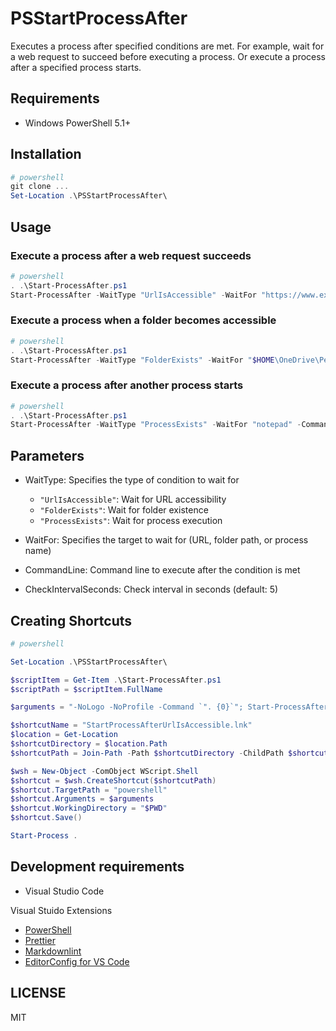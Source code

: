 # PSStartProcessAfter

Executes a process after specified conditions are met.
For example, wait for a web request to succeed before executing a process.
Or execute a process after a specified process starts.

## Requirements

- Windows PowerShell 5.1+

## Installation

```powershell
# powershell
git clone ...
Set-Location .\PSStartProcessAfter\
```

## Usage

### Execute a process after a web request succeeds

```powershell
# powershell
. .\Start-ProcessAfter.ps1
Start-ProcessAfter -WaitType "UrlIsAccessible" -WaitFor "https://www.example.com" -CommandLine "notepad.exe"
```

### Execute a process when a folder becomes accessible

```powershell
# powershell
. .\Start-ProcessAfter.ps1
Start-ProcessAfter -WaitType "FolderExists" -WaitFor "$HOME\OneDrive\Personal Vault" -CommandLine "notepad.exe"
```

### Execute a process after another process starts

```powershell
# powershell
. .\Start-ProcessAfter.ps1
Start-ProcessAfter -WaitType "ProcessExists" -WaitFor "notepad" -CommandLine "calc.exe"
```

## Parameters

- WaitType: Specifies the type of condition to wait for
  - `"UrlIsAccessible"`: Wait for URL accessibility
  - `"FolderExists"`: Wait for folder existence
  - `"ProcessExists"`: Wait for process execution

- WaitFor: Specifies the target to wait for (URL, folder path, or process name)

- CommandLine: Command line to execute after the condition is met

- CheckIntervalSeconds: Check interval in seconds (default: 5)

## Creating Shortcuts

```powershell
# powershell

Set-Location .\PSStartProcessAfter\

$scriptItem = Get-Item .\Start-ProcessAfter.ps1
$scriptPath = $scriptItem.FullName

$arguments = "-NoLogo -NoProfile -Command `". {0}`"; Start-ProcessAfter -WaitType UrlIsAccessible -WaitFor 'https://www.example.com' -CommandLine 'notepad.exe'; Start-Sleep 60" -f $scriptPath

$shortcutName = "StartProcessAfterUrlIsAccessible.lnk"
$location = Get-Location
$shortcutDirectory = $location.Path
$shortcutPath = Join-Path -Path $shortcutDirectory -ChildPath $shortcutName

$wsh = New-Object -ComObject WScript.Shell
$shortcut = $wsh.CreateShortcut($shortcutPath)
$shortcut.TargetPath = "powershell"
$shortcut.Arguments = $arguments
$shortcut.WorkingDirectory = "$PWD"
$shortcut.Save()

Start-Process .
```

## Development requirements

- Visual Studio Code

 Visual Stuido Extensions

- [PowerShell](https://marketplace.visualstudio.com/items?itemName=ms-vscode.PowerShell)
- [Prettier](https://marketplace.visualstudio.com/items?itemName=esbenp.prettier-vscode)
- [Markdownlint](https://marketplace.visualstudio.com/items?itemName=DavidAnson.vscode-markdownlint)
- [EditorConfig for VS Code](https://marketplace.visualstudio.com/items?itemName=EditorConfig.EditorConfig)

## LICENSE

MIT
